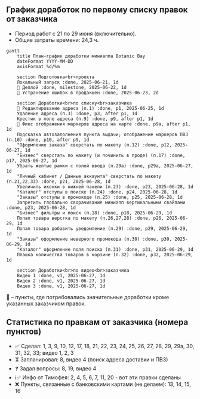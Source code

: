 ## График доработок по первому списку правок от заказчика

- Период работ с 21 по 29 июня (включительно).
- Общие затраты времени:  24,3 ч.

```mermaid
gantt
    title План-график доработки миниаппа Botanic Bay
    dateFormat YYYY-MM-DD
    axisFormat %d/%m

    section Подготовка<br>проекта
    Локальный запуск :done, 2025-06-21, 1d
    🚀 Деплой :done, milestone, 2025-06-22, 1d
    🔴 Устранение ошибок в продакшен :done, 2025-06-23, 2d

    section Доработки<br>по списку<br>заказчика
    🔴 Редактирование адреса (п.1) :done, p1, 2025-06-25, 1d
    Удаление адреса (п.3) :done, p3, after p1, 1d
    Крестик в поле адреса (п.9) :done, p9, after p1, 1d
    🔴 Фикс отображения маркеров адреса на карте :done, p9a, after p1, 1d
    Подсказка автозаполнения пункта выдачи; отображение маркеров ПВЗ (п.10) :done, p10, after p9, 1d
    "Оформление заказа" сверстать по макету (п.12) :done, p12, 2025-06-27, 1d
    "Бизнес" сверстать по макету (и починить в проде) (п.17) :done, p17, 2025-06-27, 1d
    Убрать желтые рамки с полей ввода (п.29а) :done, p29a, 2025-06-27, 1d
    "Личный кабинет / Данные аккаунта" сверстать по макету (п.21,22,33) :done, p21, 2025-06-28, 1d
    Увеличить иконки в нижней панели (п.23) :done, p23, 2025-06-28, 1d
    "Каталог" отступы в поиске (п.24) :done, p24, 2025-06-28, 1d
    "Заказы" отступы в промокоде (п.25) :done, p25, 2025-06-28, 1d
    Запретить глобально сворачивание миниапп вертикальными свайпами :done, p23, 2025-06-28, 1d
    "Бизнес" фильтры и поиск (п.18) :done, p18, 2025-06-29, 1d
    Попап товара верстка по макету (п.26,27,28) :done, p26, 2025-06-29, 1d
    Попап товара добавить уведомление (п.29) :done, p29, 2025-06-29, 1d
    "Заказы" оформление неверного промокода (п.30) :done, p30, 2025-06-29, 1d
    "Каталог" оформление поля поиска (п.31) :done, p31, 2025-06-29, 1d
    Плашка количества товаров в корзине (п.32) :done, p32, 2025-06-29, 1d

    section Доработки<br>по видео<br>заказчика
    Видео 1 :done, v1, 2025-06-27, 1d
    Видео 2 :done, v1, 2025-06-27, 1d
    Видео 3 :done, v1, 2025-06-27, 1d
```

🔴 – пункты, где потребовались значительные доработки кроме указанных заказчиком правок.

## Статистика по правкам от заказчика (номера пунктов)

- ✅ Сделал: 1, 3, 9, 10, 12, 17, 18, 21, 22, 23, 24, 25, 26, 27, 28, 29, 29a, 30, 31, 32, 33; видео 1, 2, 3
- ⏳ Запланировал: 8, видео 4 (поиск адреса доставки и ПВЗ)
- ❓ Задал вопросы: 8, 19, видео 4
- ℹ️✅ Инфо от Тимофея: 2, 4, 5, 6, 7, 11, 20 - вот эти правки сделаны
- ❌ Пункты, связанные с банковскими картами (не делаем): 13, 14, 15, 16